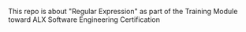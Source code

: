This repo is about "Regular Expression" as part of the Training Module toward ALX Software Engineering Certification 
